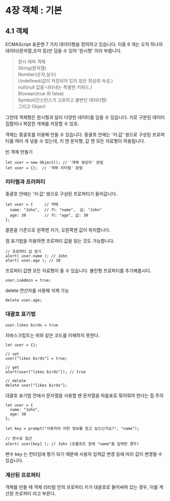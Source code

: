 # 4장 객체 : 기본

## 4.1 객체

ECMAScript 표준엔 7 가지 데이터형을 정의하고 있습니다. 이중 6 개는 오직 하나의 데이터(문자열,숫자 등)만 담을 수 있어 '원시형' 이라 부릅니다.

> 원시 래퍼 객체 <br>
> String(문자열)<br>
> Number(숫자,실수)<br>
> Undefined(값이 저장되어 있지 않은 최상위 속성.)<br>
> null(null 값을 나타내는 특별한 키워드.)<br>
> Blooean(true 와 false)<br>
> Symbol(인스턴스가 고유하고 불변인 데이터형)<br>
> 그리고 Object

그런데 객체형은 원시형과 달리 다양한 데이터를 담을 수 있습니다. 키로 구분된 데이터 집합이나 복잡한 개체를 저장할 수 있죠.

객체는 중괄호를 이용해 만들 수 있습니다. 중괄호 안에는 '키:값' 쌍으로 구성된 프로퍼티를 여러 개 넣을 수 있는데, 키 엔 문자형, 값 엔 모든 자료형이 허용됩니다.

빈 객체 만들기

```
let user = new Object(); // '객체 생성자' 문법
let user = {};  // '객체 리터럴' 문법
```

### 리터럴과 프러퍼티

중괄호 안에는 '키:값' 쌍으로 구성된 프로퍼티가 들어갑니다.

```
let user = {     // 객체
  name: "John",  // 키: "name",  값: "John"
  age: 30        // 키: "age", 값: 30
};
```

콜론을 기준으로 왼쪽엔 키가, 오른쪽엔 값이 위치합니다.

점 표기법을 이용하면 프로퍼티 값을 읽는 것도 가능합니다.

```
// 프로퍼티 값 얻기
alert( user.name ); // John
alert( user.age ); // 30
```

프로퍼티 값엔 모든 자료형이 올 수 있습니다. 불린형 프로퍼티를 추가해봅시다.

```
user.isAdmin = true;
```

delete 연산자를 사용해 삭제 가능

```
delete user.age;
```

### 대괄호 표기법

```
user.likes birds = true
```

자바스크립트는 위와 같은 코드를 이해하지 못한다.

```
let user = {};

// set
user["likes birds"] = true;

// get
alert(user["likes birds"]); // true

// delete
delete user["likes birds"];
```

대괄호 표기법 안에서 문자열을 사용할 땐 문자열을 따옴표로 묶어줘야 한다는 점 주의

```
let user = {
  name: "John",
  age: 30
};

let key = prompt("사용자의 어떤 정보를 얻고 싶으신가요?", "name");

// 변수로 접근
alert( user[key] ); // John (프롬프트 창에 "name"을 입력한 경우)
```

변수 key 는 런타임에 평가 되기 때문에 사용자 입력값 변경 등에 따라 값이 변경될 수 있습니다.

### 계산된 프로퍼티

객체를 만들 때 객체 리터럴 안의 프로퍼티 키가 대괄호로 둘어싸여 있는 경우, 이를 계산된 프로퍼티 라고 부른다.

